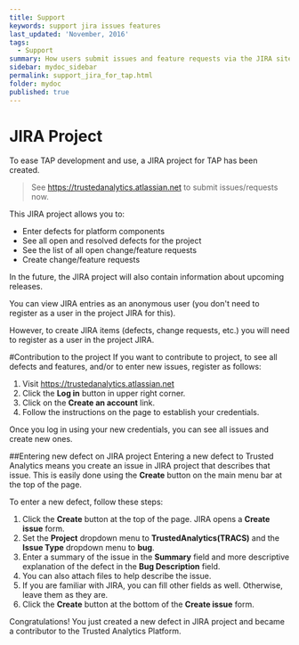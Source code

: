 ```yaml
---
title: Support
keywords: support jira issues features
last_updated: 'November, 2016'
tags:
  - Support
summary: How users submit issues and feature requests via the JIRA site. 
sidebar: mydoc_sidebar
permalink: support_jira_for_tap.html
folder: mydoc
published: true
---
```


# JIRA Project
To ease TAP development and use, a JIRA project for TAP has been created.  

> See https://trustedanalytics.atlassian.net to submit issues/requests now.

This JIRA project allows you to:
* Enter defects for platform components
* See all open and resolved defects for the project
* See the list of all open change/feature requests
* Create change/feature requests

In the future, the JIRA project will also contain information about upcoming releases.

You can view JIRA entries as an anonymous user (you don't need to register as a user in the project JIRA for this).

However, to create JIRA items (defects, change requests, etc.) you will need to register as a user in the project JIRA.

#Contribution to the project
If you want to contribute to project, to see all defects and features, and/or to enter new issues, register as follows:

1. Visit https://trustedanalytics.atlassian.net
1. Click the **Log in** button in upper right corner.
1. Click on the **Create an account** link.
1. Follow the instructions on the page to establish your credentials.  
 
Once you log in using your new credentials, you can see all issues and create new ones.

##Entering new defect on JIRA project
Entering a new defect to Trusted Analytics means you create an issue in JIRA project that describes that issue. This is easily done using the **Create** button on the main menu bar at the top of the page.

To enter a new defect, follow these steps:

1. Click the **Create** button at the top of the page. JIRA opens a **Create issue** form.
1. Set the **Project** dropdown menu to **TrustedAnalytics(TRACS)** and the **Issue Type** dropdown menu to **bug**.
1. Enter a summary of the issue in the **Summary** field and more descriptive explanation of the defect in the **Bug Description** field.
1. You can also attach files to help describe the issue.
1. If you are familiar with JIRA, you can fill other fields as well. Otherwise, leave them as they are.
1. Click the **Create** button at the bottom of the **Create issue** form.

Congratulations! You just created a new defect in JIRA project and became a contributor to the Trusted Analytics Platform.


